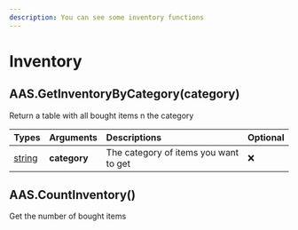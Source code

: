 ```yaml
---
description: You can see some inventory functions
---
```


# Inventory

## AAS.GetInventoryByCategory(category)

Return a table with all bought items n the category

| Types | Arguments | Descriptions | Optional |
| :--- | :--- | :--- | :--- |
| [string](https://www.lua.org/pil/2.4.html) | **category** | The category of items you want to get | ❌ |

## AAS.CountInventory()

Get the number of bought items